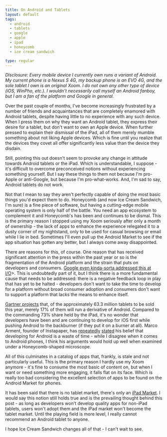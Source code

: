 ```yaml
---
title: On Android and Tablets
layout: default
tags:
  - android
  - tablets
  - google
  - apple
  - ipad
  - honeycomb
  - ice cream sandwich

type: regular
---
```


*Disclosure: Every mobile device I currently own runs a variant of Android. My current phone is a Nexus S 4G, my backup phone is an EVO 4G, and the sole tablet I own is an original Xoom. I do not own any other type of device (iOS, WinPho, etc.). I wouldn’t necessarily call myself an Android fanboy, but I am a fan of the platform and Google in general.*

Over the past couple of months, I've become increasingly frustrated by a number of friends and acquaintances that are completely enamored with Android tablets, despite having little to no experience with any such device. When I press them on why they want an Android tablet, they express their desire for a tablet, but don't want to own an Apple device. When further pressed to explain their dismissal of the iPad, all of them merely mumble something about not liking Apple devices. Which is fine until you realize that the devices they covet all offer significantly less value than the device they disdain.

Still, pointing this out doesn't seem to provoke any change in attitude towards Android tablets or the iPad. Which is understandable, I suppose - it's difficult to overcome preconceived notions without experiencing something yourself. But I say these things to them not because I'm pro-Apple or anti-Google, but because I'm pro-what-works. And, I'm sad to say, Android tablets do not work.

Not that I mean to say they aren't perfectly capable of doing the most basic things you'd expect them to do. Honeycomb (and now Ice Cream Sandwich, I'm sure) is a fine piece of software, but having a cutting-edge mobile operating system is only half of the battle. You need an app ecosystem to complement it and Honeycomb's has been and continues to be dismal. This is the primary reason I stopped using my Xoom seriously after only a month of ownership - the lack of apps to enhance the experience relegated it to a dusty corner of my nightstand, only to be used for casual browsing or email while I lie in bed. Sometimes I'll even pull up the Android Market to see if the app situation has gotten any better, but I always come away disappointed.

There are reasons for this, of course. One reason that has received significant attention in the press within the past year or so is the fragmentation of the Android platform and the strain that puts on developers and consumers. [Google even kinda-sorta addressed this at I/O](http://www.geek.com/articles/mobile/from-google-io-2011-android-fragmentation-questions-answered-20110510/)>. This is undoubtedly part of it, but I think there is a more fundamental cause that needs to be addressed: there is a negative feedback loop in play that has yet to be halted - developers don't want to take the time to develop for a platform without broad consumer adoption and consumers don't want to support a platform that lacks the means to enhance itself.

[Gartner projects](http://www.gartner.com/it/page.jsp?id=1800514) that, of the approximately 63.3 million tablets to be sold this year, merely 17% of them will run a derivative of Android. Compared to the commanding 73% share held by the iPad, it's no wonder that developers have been and are continuing to develop for iOS first while pushing Android to the backburner (if they put it on a burner at all). Marco Arment, founder of Instapaper, has [repeatedly](http://www.quora.com/Why-isnt-Instapaper-available-on-Android) [stated](http://www.marco.org/2011/12/07/standing-up-for-android) his belief that developing for Android is a waste of time - while I disagree when it comes to Android phones, I think his arguments would hold up well when examined under a Honeycomb-shaped microscope.

All of this culminates in a catalog of apps that, frankly, is stale and not particularly useful. This is the primary reason I hardly use my Xoom anymore - it's fine to consume the most basic of content on, but when I want or need something more engaging, it falls flat on its face. Which is really too bad considering the excellent selection of apps to be found on the Android Market for phones.

It has been said that there is no tablet market, there's only an [iPad Market](http://www.nytimes.com/2011/08/20/technology/as-pcs-wane-companies-look-to-tablets.html?_r=3&amp;pagewanted=1&amp;ref=technology). I would say this notion still holds true and is the prevailing thought behind this post - as long as developers won't develop quality apps for non-iPad tablets, users won't adopt them and the iPad market won't become the tablet market. Until the playing field is more level, I really cannot recommend an Android tablet to anyone.

I hope Ice Cream Sandwich changes all of that - I can't wait to see.